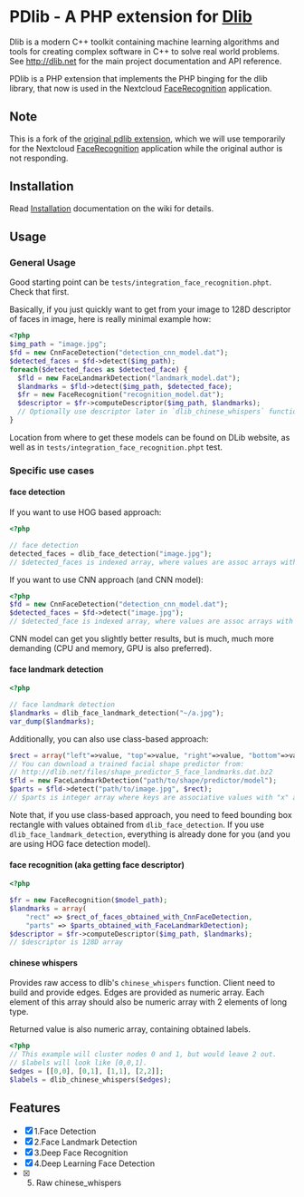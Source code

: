 # PDlib - A PHP extension for [Dlib](https://github.com/davisking/dlib)

Dlib is a modern C++ toolkit containing machine learning algorithms and tools for creating complex software in C++ to solve real world problems. See http://dlib.net for the main project documentation and API reference.

PDlib is a PHP extension that implements the PHP binging for the dlib library, that now is used in the Nextcloud [FaceRecognition](https://github.com/matiasdelellis/facerecognition) application.

## Note
This is a fork of the [original pdlib extension](https://github.com/goodspb/pdlib), which we will use temporarily for the Nextcloud [FaceRecognition](https://github.com/matiasdelellis/facerecognition) application while the original author is not responding.

## Installation

Read [Installation](https://github.com/matiasdelellis/pdlib/wiki/Installation) documentation on the wiki for details.

## Usage

### General Usage

Good starting point can be `tests/integration_face_recognition.phpt`. Check that first.

Basically, if you just quickly want to get from your image to 128D descriptor of faces in image,
here is really minimal example how:

```php
<?php
$img_path = "image.jpg";
$fd = new CnnFaceDetection("detection_cnn_model.dat");
$detected_faces = $fd->detect($img_path);
foreach($detected_faces as $detected_face) {
  $fld = new FaceLandmarkDetection("landmark_model.dat");
  $landmarks = $fld->detect($img_path, $detected_face);
  $fr = new FaceRecognition("recognition_model.dat");
  $descriptor = $fr->computeDescriptor($img_path, $landmarks);
  // Optionally use descriptor later in `dlib_chinese_whispers` function
}
```

Location from where to get these models can be found on DLib website, as well as in `tests/integration_face_recognition.phpt` test.

### Specific use cases

#### face detection

If you want to use HOG based approach:

```php
<?php

// face detection
detected_faces = dlib_face_detection("image.jpg");
// $detected_faces is indexed array, where values are assoc arrays with "top", "bottom", "left" and "right" values
```

If you want to use CNN approach (and CNN model):

```php
<?php
$fd = new CnnFaceDetection("detection_cnn_model.dat");
$detected_faces = $fd->detect("image.jpg");
// $detected_face is indexed array, where values are assoc arrays with "top", "bottom", "left" and "right" values
```

CNN model can get you slightly better results, but is much, much more demanding (CPU and memory, GPU is also preferred).

#### face landmark detection

```php
<?php

// face landmark detection
$landmarks = dlib_face_landmark_detection("~/a.jpg");
var_dump($landmarks);
```

Additionally, you can also use class-based approach:
```php
$rect = array("left"=>value, "top"=>value, "right"=>value, "bottom"=>value);
// You can download a trained facial shape predictor from:
// http://dlib.net/files/shape_predictor_5_face_landmarks.dat.bz2
$fld = new FaceLandmarkDetection("path/to/shape/predictor/model");
$parts = $fld->detect("path/to/image.jpg", $rect);
// $parts is integer array where keys are associative values with "x" and "y" for keys
```

Note that, if you use class-based approach, you need to feed bounding box rectangle with values obtained from `dlib_face_detection`. If you use `dlib_face_landmark_detection`, everything is already done for you (and you are using HOG face detection model).

#### face recognition (aka getting face descriptor)

```php
<?php

$fr = new FaceRecognition($model_path);
$landmarks = array(
    "rect" => $rect_of_faces_obtained_with_CnnFaceDetection,
    "parts" => $parts_obtained_with_FaceLandmarkDetection);
$descriptor = $fr->computeDescriptor($img_path, $landmarks);
// $descriptor is 128D array
```

#### chinese whispers

Provides raw access to dlib's `chinese_whispers` function.
Client need to build and provide edges. Edges are provided
as numeric array. Each element of this array should also be
numeric array with 2 elements of long type.

Returned value is also numeric array, containing obtained labels.

```php
<?php
// This example will cluster nodes 0 and 1, but would leave 2 out.
// $labels will look like [0,0,1].
$edges = [[0,0], [0,1], [1,1], [2,2]];
$labels = dlib_chinese_whispers($edges);
```

## Features
- [x] 1.Face Detection
- [x] 2.Face Landmark Detection
- [x] 3.Deep Face Recognition
- [x] 4.Deep Learning Face Detection
- [x] 5. Raw chinese_whispers

